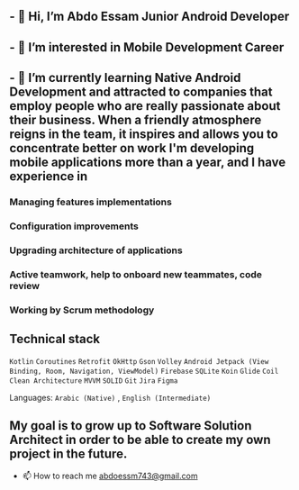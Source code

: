 ## - 👋 Hi, I’m Abdo Essam Junior Android Developer 
## - 👀 I’m interested in Mobile Development Career 
## - 🌱 I’m currently learning Native Android Development and attracted to companies that employ people who are really passionate about their business. When a friendly atmosphere reigns in the team, it inspires and allows you to concentrate better on work I'm developing mobile applications more than a year, and I have experience in 
 
###  Managing features implementations
###  Configuration improvements
###  Upgrading architecture of applications
###  Active teamwork, help to onboard new teammates, code review
###  Working by Scrum methodology
 ## Technical stack  
 `Kotlin`  `Coroutines`  `Retrofit`  `OkHttp`  `Gson`  `Volley`  `Android Jetpack (View Binding, Room, Navigation, ViewModel)`  `Firebase`  `SQLite`  `Koin`  `Glide`  `Coil`  `Clean Architecture`  `MVVM`  `SOLID`  `Git`  `Jira`  `Figma`

Languages: `Arabic (Native)` , `English (Intermediate)` 


 ## My goal is to grow up to Software Solution Architect in order to be able to create my own project in the future.

- 📫 How to reach me abdoessm743@gmail.com

<!---
abdo-essam/abdo-essam is a ✨ special ✨ repository because its `README.md` (this file) appears on your GitHub profile.
You can click the Preview link to take a look at your changes.
--->

